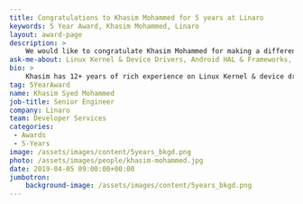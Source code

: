 ```yaml
---
title: Congratulations to Khasim Mohammed for 5 years at Linaro
keywords: 5 Year Award, Khasim Mohammed, Linaro
layout: award-page
description: >
    We would like to congratulate Khasim Mohammed for making a difference in open source at Linaro for 5 years.
ask-me-about: Linux Kernel & Device Drivers, Android HAL & Frameworks, Open Hardware Platforms
bio: >
    Khasim has 12+ years of rich experience on Linux Kernel & device drivers for ARM SOCs. Khasim started his career as a Linux kernel developer for TI's OMAP (1,2,3) series of processors, he ported latest kernels to new TI SOC platforms, developing & up streaming of various device drivers to kernel.org. Khasim contributed significantly to TI's open source initiatives, he was one of the core team member that conceptualized & developed beagleboard.org. Khasim in his previous role at Texas Instruments was leading the Android development team, bringing substantial revenue & growth to TI's Sitara business by identifying non-mobile segments for Android, interacting with customers & solving issues by customizing & optimizing the Android software stack to meet the requirements, helping world wide FAEs to ramp customers to production. Khasim is a well known speaker on Android, has delivered keynote at Android builders summit, DroidCon, Droid Summit, etc. Khasim is also a maintainer of arowboat.org
tag: 5YearAward
name: Khasim Syed Mohammed
job-title: Senior Engineer
company: Linaro
team: Developer Services
categories:
 - Awards
 - 5-Years
image: /assets/images/content/5years_bkgd.png
photo: /assets/images/people/khasim-mohammed.jpg
date: 2019-04-05 09:00:00+00:00
jumbotron:
    background-image: /assets/images/content/5years_bkgd.png
---
```

